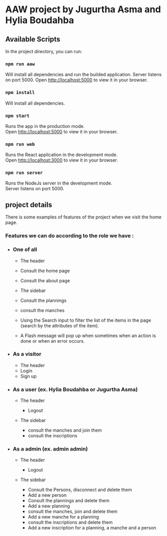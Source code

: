 # AAW project by Jugurtha Asma and Hylia Boudahba

## Available Scripts

In the project directory, you can run:

### `npm run aaw`

Will install all dependencies and run the builded application.
Server listens on port 5000.
Open [http://localhost:5000](http://localhost:5000) to view it in your browser.

### `npm install`

Will install all dependencies.

### `npm start`

Runs the app in the production mode.\
Open [http://localhost:5000](http://localhost:5000) to view it in your browser.

### `npm run web`

Runs the React application in the development mode.\
Open [http://localhost:3000](http://localhost:3000) to view it in your browser.

### `npm run server`

Runs the NodeJs server in the development mode.\
Server listens on port 5000.

## project details

There is some examples of features of the project when we visit the home page.

### Features we can do according to the role we have :

- ### One of all

    - The header

    - Consult the home page
    - Consult the about page

    - The sidebar

    - Consult the plannings
    - consult the manches

    - Using the Search input to filter the list of the items in the page (search by the attributes of the item).
    - A Flash message will pop up when sometimes when an action is done or when an error occurs.

- ### As a **visitor**

    - The header
    - Login
    - Sign up

- ### As a **user** (ex. Hylia Boudahba or Jugurtha Asma)

  - The header

    - Logout

  - The sidebar
    - consult the manches and join them
    - consult the inscriptions

- ### As a **admin** (ex. admin admin)

  - The header

    - Logout

  - The sidebar
    - Consult the Persons, disconnect and delete them
    - Add a new person
    - Consult the plannings and delete them
    - Add a new planning
    - consult the manches, join and delete them
    - Add a new manche for a planning
    - consult the inscriptions and delete them
    - Add a new inscription for a planning, a manche and a person
